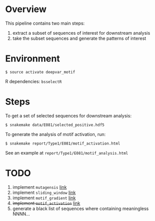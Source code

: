 # Overview

This pipeline contains two main steps:
1. extract a subset of sequences of interest for downstream analysis
2. take the subset sequences and generate the patterns of interest

# Environment

```
$ source activate deepvar_motif
```
R dependencies: `bsselectR`

# Steps

To get a set of selected sequences for downstream analysis:
```
$ snakemake data/E081/selected_positive.hdf5
```

To generate the analysis of motif activation, run:
```
$ snakemake report/Type1/E081/motif_activation.html
```
See an example at `report/Type1/E081/motif_analysis.html`

# TODO

1. implement `mutagensis` [link](modules/seq2pattern/_mutagensis.snakemake)
2. implement `sliding_window` [link](modules/seq2pattern/_sliding_window.snakemake)
3. implement `motif_gradient` [link](modules/seq2pattern/_motif_gradient.snakemake)
4. ~~implement `motif_activation`~~ [link](modules/seq2pattern/_motif_activation.snakemake)
5. generate a black list of sequences where containing meaningless NNNN...

